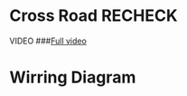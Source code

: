 # Cross Road RECHECK
VIDEO
###[Full video](https://youtu.be/nek8qwRLXHk?si=AJKSBx-u7eR70Tcv)


# Wirring Diagram

